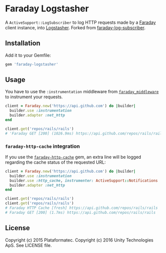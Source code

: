 # Faraday Logstasher

A `ActiveSupport::LogSubscriber` to log HTTP requests made by a [Faraday](https://github.com/lostisland/faraday) client instance, into [Logstasher](https://github.com/shadabahmed/logstasher).
Forked from [faraday-log-subscriber](https://github.com/plataformatec/faraday-log-subscriber).

## Installation

Add it to your Gemfile:

```ruby
gem 'faraday-logstasher'
```

## Usage

You have to use the `:instrumentation` middleware from [`faraday_middleware`](https://github.com/lostisland/faraday_middleware) to
instrument your requests.

```ruby
client = Faraday.new('https://api.github.com') do |builder|
  builder.use :instrumentation
  builder.adapter :net_http
end

client.get('repos/rails/rails')
# 'Faraday GET [200] (1026.9ms) https://api.github.com/repos/rails/rails'
```

### `faraday-http-cache` integration

If you use the [`faraday-http-cache`](https://github.com/plataformatec/faraday-http-cache) gem, an extra line will be logged regarding
the cache status of the requested URL:


```ruby
client = Faraday.new('https://api.github.com') do |builder|
  builder.use :instrumentation
  builder.use :http_cache, instrumenter: ActiveSupport::Notifications
  builder.adapter :net_http
end

client.get('repos/rails/rails')
client.get('repos/rails/rails')
# Faraday HTTP Cache [fresh] https://api.github.com/repos/rails/rails
# Faraday GET [200] (1.7ms) https://api.github.com/repos/rails/rails
```

## License

Copyright (c) 2015 Plataformatec.
Copyright (c) 2016 Unity Technologies ApS.
See LICENSE file.
